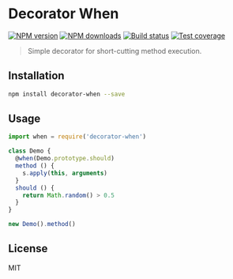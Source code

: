 # Decorator When

[![NPM version][npm-image]][npm-url]
[![NPM downloads][downloads-image]][downloads-url]
[![Build status][travis-image]][travis-url]
[![Test coverage][coveralls-image]][coveralls-url]

> Simple decorator for short-cutting method execution.

## Installation

```sh
npm install decorator-when --save
```

## Usage

```js
import when = require('decorator-when')

class Demo {
  @when(Demo.prototype.should)
  method () {
    s.apply(this, arguments)
  }
  should () {
    return Math.random() > 0.5
  }
}

new Demo().method()
```

## License

MIT

[npm-image]: https://img.shields.io/npm/v/decorator-when.svg?style=flat
[npm-url]: https://npmjs.org/package/decorator-when
[downloads-image]: https://img.shields.io/npm/dm/decorator-when.svg?style=flat
[downloads-url]: https://npmjs.org/package/decorator-when
[travis-image]: https://img.shields.io/travis/blakeembrey/decorator-when.svg?style=flat
[travis-url]: https://travis-ci.org/blakeembrey/decorator-when
[coveralls-image]: https://img.shields.io/coveralls/blakeembrey/decorator-when.svg?style=flat
[coveralls-url]: https://coveralls.io/r/blakeembrey/decorator-when?branch=master
